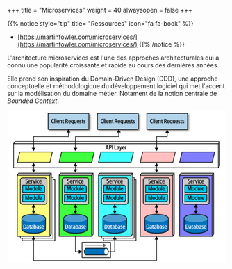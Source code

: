 +++
title = "Microservices"
weight = 40
alwaysopen = false
+++

{{% notice style="tip" title= "Ressources" icon="fa fa-book" %}}

- [https://martinfowler.com/microservices/](https://martinfowler.com/microservices/)
  {{% /notice %}}

L'architecture microservices est l'une des approches architecturales qui a connu une popularité croissante et rapide au cours des dernières années.

Elle prend son inspiration du Domain-Driven Design (DDD), une approche conceptuelle et méthodologique du développement logiciel qui met l'accent sur la modélisation du domaine métier. Notament de la notion centrale de _Bounded Context_.

![Alt text](images/microservices.png)
